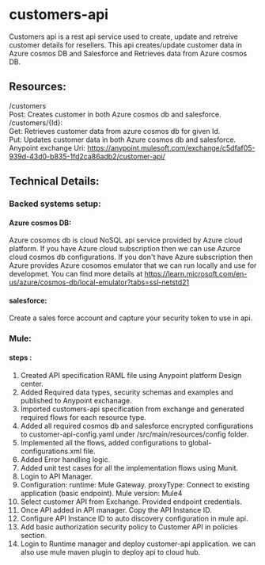 # customers-api
Customers api is a rest api service used to create, update and retreive customer details for resellers. 
This api creates/update customer data in Azure cosmos DB and Salesforce and Retrieves data from Azure cosmos DB. 

## Resources: 
  /customers <br />
   Post: Creates customer in both Azure cosmos db and salesforce. <br />
  /customers/{Id}: <br />
    Get: Retrieves customer data from azure cosmos db for given Id. <br />
    Put: Updates customer data in both Azure cosmos db and salesforce. <br />
Anypoint exchange Uri: https://anypoint.mulesoft.com/exchange/c5dfaf05-939d-43d0-b835-1fd2ca86adb2/customer-api/ <br />

## Technical Details:
  ###  Backed systems setup:
  #### Azure cosmos DB: 
  Azure cosomos db is cloud NoSQL api service provided by Azure cloud platform. 
  If you have Azure cloud subscription then we can use Azurce cloud cosmos db configurations. 
  If you don't have Azure subscription then Azure provides Azure cosomos emulator that we can run locally and use for developmet. You can find more details at https://learn.microsoft.com/en-us/azure/cosmos-db/local-emulator?tabs=ssl-netstd21
  
  #### salesforce: 
  Create a sales force account and capture your security token to use in api. 
  
  ### Mule: 
  #### steps :
  1. Created API specification RAML file using Anypoint platform Design center. <br />
  2. Added Required data types, security schemas and examples and published to Anypoint exchanage. <br />
  3. Imported customers-api specification from exchange and generated required flows for each resource type. <br />
  4. Added all required cosmos db and salesforce encrypted configurations to customer-api-config.yaml under /src/main/resources/config folder. <br />
  5. Implemented all the flows, added configurations to global-configurations.xml file. <br />
  6. Added Error handling logic. <br />
  7. Added unit test cases for all the implementation flows using Munit. <br />
  8. Login to API Manager.  <br />
  9. Configuration: 
        runtime: Mule Gateway.
        proxyType: Connect to existing application (basic endpoint).
        Mule version: Mule4
  10.  Select customer API from Exchange. Provided endpoint credentials.  <br />
  11. Once API added in API manager. Copy the API Instance ID. <br />
  12. Configure API Instance ID to auto discovery configuration in mule api. <br />
  13. Add basic authorization security policy to Customer API in policies section. <br />
  14. Login to Runtime manager and deploy customer-api application. we can also use mule maven plugin to deploy api to cloud hub. <br />
        
  
  
  
